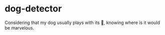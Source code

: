 # dog-detector
Considering that my dog usually plays with its 💩, knowing where is it would be marvelous.
